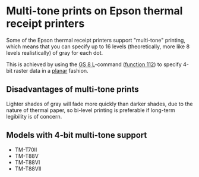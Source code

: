 # Multi-tone prints on Epson thermal receipt printers

Some of the Epson thermal receipt printers support "multi-tone" printing, which means that you can specify up to 16 levels (theoretically, more like 8 levels realistically) of gray for each dot.

This is achieved by using the [GS 8 L](https://download4.epson.biz/sec_pubs/pos/reference_en/escpos/gs_lparen_cl.html)-command ([function 112](https://download4.epson.biz/sec_pubs/pos/reference_en/escpos/gs_lparen_cl_fn112.html)) to specify 4-bit raster data in a [planar](https://en.wikipedia.org/wiki/Planar_%28computer_graphics%29) fashion.


## Disadvantages of multi-tone prints

Lighter shades of gray will fade more quickly than darker shades, due to the nature of thermal paper, so bi-level printing is preferable if long-term legibility is of concern.


## Models with 4-bit multi-tone support

- TM-T70II
- TM-T88V
- TM-T88VI
- TM-T88VII
